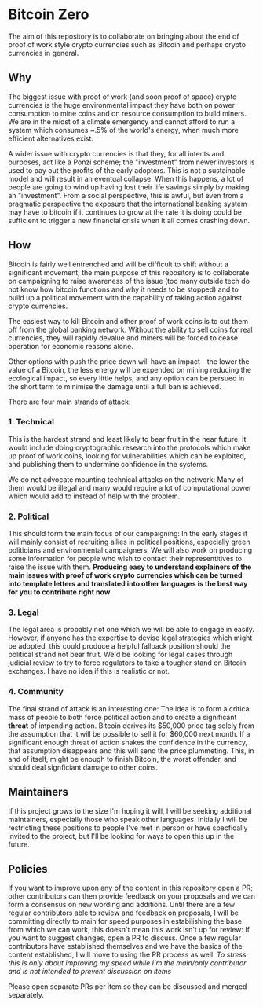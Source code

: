 # Bitcoin Zero

The aim of this repository is to collaborate on bringing about the end of proof of work style crypto currencies such as Bitcoin and perhaps crypto currencies in general.

## Why

The biggest issue with proof of work (and soon proof of space) crypto currencies is the huge environmental impact they have both on power consumption to mine coins and on resource consumption to build miners. We are in the midst of a climate emergency and cannot afford to run a system which consumes ~.5% of the world's energy, when much more efficient alternatives exist.

A wider issue with crypto currencies is that they, for all intents and purposes, act like a Ponzi scheme; the "investment" from newer investors is used to pay out the profits of the early adoptors. This is not a sustainable model and will result in an eventual collapse. When this happens, a lot of people are going to wind up having lost their life savings simply by making an "investment". From a social perspective, this is awful, but even from a pragmatic perspective the exposure that the international banking system may have to bitcoin if it continues to grow at the rate it is doing could be sufficient to trigger a new financial crisis when it all comes crashing down.

## How

Bitcoin is fairly well entrenched and will be difficult to shift without a significant movement; the main purpose of this repository is to collaborate on campaigning to raise awareness of the issue (too many outside tech do not know how bitcoin functions and why it needs to be stopped) and to build up a political movement with the capability of taking action against crypto currencies. 

The easiest way to kill Bitcoin and other proof of work coins is to cut them off from the global banking network. Without the ability to sell coins for real currencies, they will rapidly devalue and miners will be forced to cease operation for economic reasons alone. 

Other options with push the price down will have an impact - the lower the value of a Bitcoin, the less energy will be expended on mining reducing the ecological impact, so every little helps, and any option can be persued in the short term to minimise the damage until a full ban is achieved.

There are four main strands of attack:

### 1. Technical

This is the hardest strand and least likely to bear fruit in the near future. It would include doing cryptographic research into the protocols which make up proof of work coins, looking for vulnerabilities which can be exploited, and publishing them to undermine confidence in the systems. 

We do not advocate mounting technical attacks on the network: Many of them would be illegal and many would require a lot of computational power which would add to instead of help with the problem.

### 2. Political

This should form the main focus of our campaigning: In the early stages it will mainly consist of recruiting allies in political positions, especially green politicians and environmental campaigners. We will also work on producing some information for people who wish to contact their representitives to raise the issue with them. **Producing easy to understand explainers of the main issues with proof of work crypto currencies which can be turned into template letters and translated into other languages is the best way for you to contribute right now**

### 3. Legal

The legal area is probably not one which we will be able to engage in easily. However, if anyone has the expertise to devise legal strategies which might be adopted, this could produce a helpful fallback position should the political strand not bear fruit. We'd be looking for legal cases through judicial review to try to force regulators to take a tougher stand on Bitcoin exchanges. I have no idea if this is realistic or not. 

### 4. Community

The final strand of attack is an interesting one: The idea is to form a critical  mass of people to both force political action and to create a significant **threat** of impending action. Bitcoin derives its $50,000 price tag solely from the assumption that it will be possible to sell it for $60,000 next month. If a significant enough threat of action shakes the confidence in the currency, that assumption disappears and this will send the price plummeting. This, in and of itself, might be enough to finish Bitcoin, the worst offender, and should deal signficiant damage to other coins. 

## Maintainers

If this project grows to the size I'm hoping it will, I will be seeking additional maintainers, especially those who speak other languages. Initially I will be 
restricting these positions to people I've met in person or have specfically invited to the project, but I'll be looking for ways to open this up in the future.

## Policies

If you want to improve upon any of the content in this repository open a PR; other contributors can then provide feedback on your proposals and we can form a 
consensus on new wording and additions. Until there are a few regular contributors able to review and feedback on proposals, I will be committing directly to 
main for speed purposes in estabilishing the base from which we can work; this doesn't mean this work isn't up for review: If you want to suggest changes, open a PR to discuss. Once a few regular contributors have established themselves and we have the basics of the content established, I will move to using the PR process
as well. *To stress: this is only about improving my speed while I'm the main/only contributor and is not intended to prevent discussion on items*

Please open separate PRs per item so they can be discussed and merged separately. 
